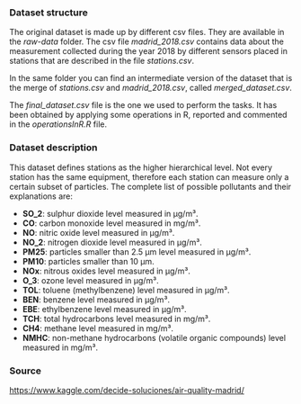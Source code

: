 
### Dataset structure
The original dataset is made up by different csv files. They are available in the *raw-data* folder. The csv file *madrid_2018.csv* contains data about the measurement collected during the year 2018 by different sensors placed in stations that are described in the file *stations.csv*.

In the same folder you can find an intermediate version of the dataset that is the merge of *stations.csv* and *madrid_2018.csv*, called *merged_dataset.csv*. 

The *final_dataset.csv* file is the one we used to perform the tasks. It has been obtained by applying some operations in R, reported and commented in the *operationsInR.R* file.

### Dataset description

This dataset defines stations as the higher hierarchical level. Not every station has the same equipment, therefore each station can measure only a certain subset of particles. The complete list of possible pollutants and their explanations are:

* **SO_2**: sulphur dioxide level measured in μg/m³. 
* **CO**: carbon monoxide level measured in mg/m³.
* **NO**: nitric oxide level measured in μg/m³. 
* **NO_2**: nitrogen dioxide level measured in μg/m³.
* **PM25**: particles smaller than 2.5 μm level measured in μg/m³.
* **PM10**: particles smaller than 10 μm. 
* **NOx**: nitrous oxides level measured in μg/m³. 
* **O_3**: ozone level measured in μg/m³. 
* **TOL**: toluene (methylbenzene) level measured in μg/m³. 
* **BEN**: benzene level measured in μg/m³.
* **EBE**: ethylbenzene level measured in μg/m³. 
* **TCH**: total hydrocarbons level measured in mg/m³. 
* **CH4**: methane level measured in mg/m³. 
* **NMHC**: non-methane hydrocarbons (volatile organic compounds) level measured in mg/m³. 

### Source
https://www.kaggle.com/decide-soluciones/air-quality-madrid/
